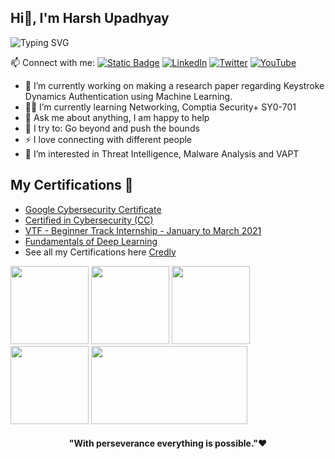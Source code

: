 
## Hi👋, I'm Harsh Upadhyay

![Typing SVG](https://readme-typing-svg.herokuapp.com?font=neuropol&color=%234E14B8&size=24&lines=I'am+Harsh+Upadhyay;Cyber+Security+Enthusiast;Security+Researcher+)

📫 Connect with me:
[![Static Badge](https://img.shields.io/badge/Portfolio-blue?style=for-the-badge)](https://digital-garden-nine-sage.vercel.app/) [![LinkedIn](https://img.shields.io/badge/linkedin-%230077B5.svg?&style=for-the-badge&logo=linkedin&logoColor=white)](https://www.linkedin.com/in/harsh-upadhyay-60741a121/) [![Twitter](https://img.shields.io/badge/twitter-%231DA1F2.svg?&style=for-the-badge&logo=twitter&logoColor=white)](https://twitter.com/Nine_Sage_) [![YouTube](https://img.shields.io/badge/youtube-%23FF0000.svg?&style=for-the-badge&logo=youtube&logoColor=white)](https://www.youtube.com/channel/UCAZrnRZS_-8nyNg76Hols6g)


- 🌱 I’m currently working on making a research paper regarding Keystroke Dynamics Authentication using Machine Learning.
- 👨‍💻 I’m currently learning Networking, Comptia Security+ SY0-701
- 💬 Ask me about anything, I am happy to help 
- 🧗 I try to: Go beyond and push the bounds
- ⚡ I love connecting with different people 
- 👀 I’m interested in Threat Intelligence, Malware Analysis and VAPT 




##  **My Certifications 🏅**
- [Google Cybersecurity Certificate](https://www.credly.com/badges/eec0a4ea-f722-4c82-aefb-5253879f87df/public_url)
- [Certified in Cybersecurity (CC)](https://www.credly.com/badges/ad0afbfb-002f-40ad-acf3-1b355b3ef122/public_url)
- [VTF - Beginner Track Internship - January to March 2021](https://www.credly.com/badges/df13b61f-9fad-4202-a22a-84265fd0ba5b/public_url)
- [Fundamentals of Deep Learning](https://courses.nvidia.com/certificates/3dfed7be585e4e6fb61d0a1cddc04426/)
- See all my Certifications here [Credly](https://www.credly.com/users/harsh-upadhyay.11bcb78d)

<p align="left">
  <img src="https://images.credly.com/size/340x340/images/0bf0f2da-a699-4c82-82e2-56dcf1f2e1c7/image.png" width="125" height="125">
  <img src="https://images.credly.com/size/340x340/images/2030e43f-8003-4d4b-9630-847add403c87/image.png" width="125" height="125">
  <img src="https://images.credly.com/size/340x340/images/ce57dcbf-0f02-4cda-9d59-7f9ca2bfc23c/VT_D2.png" width="125" height="125">
  <img src="http://media.arcx.io/images/products/CTI101.png" width="125" height="125">
  <img src="https://courses.nvidia.com/wp-content/themes/nvidia-ibl-web-theme/inc/images/nvidia-cert-logo.png" width="250" height="125">
</p>


<div align="center">
    <h4 align="center">"With perseverance everything is possible."❤️</h4>
</div>

